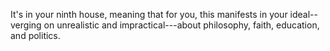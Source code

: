 It's in your ninth house, meaning that for you, this manifests in your ideal--verging on unrealistic and impractical---about philosophy, faith, education, and politics.